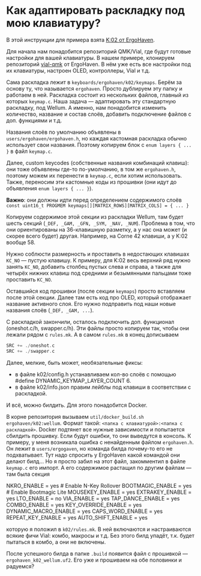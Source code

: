 # Как адаптировать раскладку под мою клавиатуру?

В этой инструкции для примера взята [K:02 от ErgoHaven](https://ru.ergohaven.xyz/k02).

Для начала нам понадобится репозиторий QMK/Vial, где будут готовые настройки для вашей клавиатуры. В нашем примере, клонируем репозиторий [vial-qmk](https://github.com/ergohaven/vial-qmk) от ErgoHaven. В нём уже есть все настройки под их клавиатуры, настроен OLED, контроллеры, Vial и т.д.

Сама раскладка лежит в `keyboards/ergohaven/k02/keymaps`. Берём за основу ту, что называется `ergohaven`. Просто дублируем эту папку и работаем в ней. Раскладка состоит из нескольких файлов, главный из которых `keymap.c`. Наша задача — адаптировать эту стандартную раскладку, под Wellum. А именно, нам понадобится изменить количество, название и состав слоёв, добавить подключение файлов с доп. функциями и т.д.

Названия слоёв по умолчанию объявлены в `users/ergohaven/ergohaven.h`, но каждая кастомная раскладка обычно использует свои названия. Поэтому копируем блок с `enum layers { ... }` в файл `keymap.c`.

Далее, custom keycodes (собственные названия комбинаций клавиш): они тоже объявлены где-то по-умолчанию, в том же `ergohaven.h`, поэтому можем их перенести в `keymap.c`, если хотим использовать. Также, переносим эти кастомные коды из прошивки (они идут до объявления `enum layers { ... }`).

**Важно**: они должны идти перед определением содержимого слоёв `const uint16_t PROGMEM keymaps[][MATRIX_ROWS][MATRIX_COLS] = { ... }`

Копируем содержимое этой секции из раскладки Wellum, там будет шесть секций (`_DEF, _GAM, _GFN, _SYM, _NAV, _NUM`). Проблема в том, что они ориентированы на 36-клавишную разметку, а у нас она может (и скорее всего будет) другая. Например, на Corne 42 клавиши, а у K:02 вообще 58.

Нужно соблюсти размерность и проставить в недостающих клавишах `KC_NO` — пустую клавишу. К примеру, для K:02 весь верхний ряд нужно занять `KC_NO`, добавить столбец пустых слева и справа, а также для четырёх нижних клавиш под средними и безымянными пальцами тоже проставить `KC_NO`.

Оставшийся код прошивки (после секции `keymaps`) просто вставляем после этой секции. Далее там есть код про OLED, который отображает название активного слоя. Его нужно подправить под наши новые названия слоёв (`_DEF, _GAM, ...`).

С раскладкой закончили, осталось подключить доп. функционал (oneshot.c/h, swapper.c/h). Эти файлы просто копируем так, чтобы они лежали рядом с `rules.mk`. А в самом `rules.mk` в конец дописываем

```c
SRC += ./oneshot.c
SRC += ./swapper.c
```

Далее, мелкие, быть может, необязательные фиксы:

- в файле k02/config.h устанавливаем кол-во слоёв с помощью #define DYNAMIC_KEYMAP_LAYER_COUNT 6.
- в файле k02/info.json правим лейблы под клавиши в соответствии с раскладкой.

И всё, можно билдить. Для этого понадобится Docker.

В корне репозитория вызываем `util/docker_build.sh ergohaven/k02:wellum`. Формат такой: `<папка с клавиатурой>:<папка с раскладкой>`. Docker подтянет все нужные зависимости и попытается сбилдить прошивку. Если будут ошибки, то они выведутся в консоль. К примеру, у меня возникала ошибка с ненайденным файлом `ergohaven.h`. Он лежит в `users/ergogaven`, но команда билда почему-то его не подхватывает. Тут надо спросить у ErgoHaven какой командой они делают билд... Но я просто забил на этот файл, закомментил в файле `keymap.c` его импорт. А его содержимое растащил по другим файлам — там была секция

NKRO_ENABLE = yes # Enable N-Key Rollover
BOOTMAGIC_ENABLE = yes # Enable Bootmagic Lite
MOUSEKEY_ENABLE = yes
EXTRAKEY_ENABLE = yes
LTO_ENABLE = no
VIA_ENABLE = yes
TAP_DANCE_ENABLE = yes
COMBO_ENABLE = yes
KEY_OVERRIDE_ENABLE = yes
DYNAMIC_MACRO_ENABLE = yes
CAPS_WORD_ENABLE = yes
REPEAT_KEY_ENABLE = yes
AUTO_SHIFT_ENABLE = yes

которую я положил в `k02/rules.mk`. В ней включаются и настраиваются всякие фичи Vial: комбо, макросы и т.д. Без этого билд упадёт, т.к. будет пытаться в комбо, а они не включены.

После успешного билда в папке `.build` появится файл с прошивкой — `ergohaven_k02_wellum.uf2`. Его уже и прошиваем на обе половинки и радуемся?
